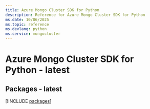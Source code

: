 ```yaml
---
title: Azure Mongo Cluster SDK for Python
description: Reference for Azure Mongo Cluster SDK for Python
ms.date: 10/06/2025
ms.topic: reference
ms.devlang: python
ms.service: mongocluster
---
```

# Azure Mongo Cluster SDK for Python - latest
## Packages - latest
[!INCLUDE [packages](mongo-cluster-index.md)]